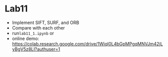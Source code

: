 # Lab11
* Implement SIFT, SURF, and ORB
* Compare with each other
* run```lab11_1.ipynb```
or
* online demo: https://colab.research.google.com/drive/1Wiql0L4bGpMPgqMNVJm42jLyBgV5z8LI?authuser=1